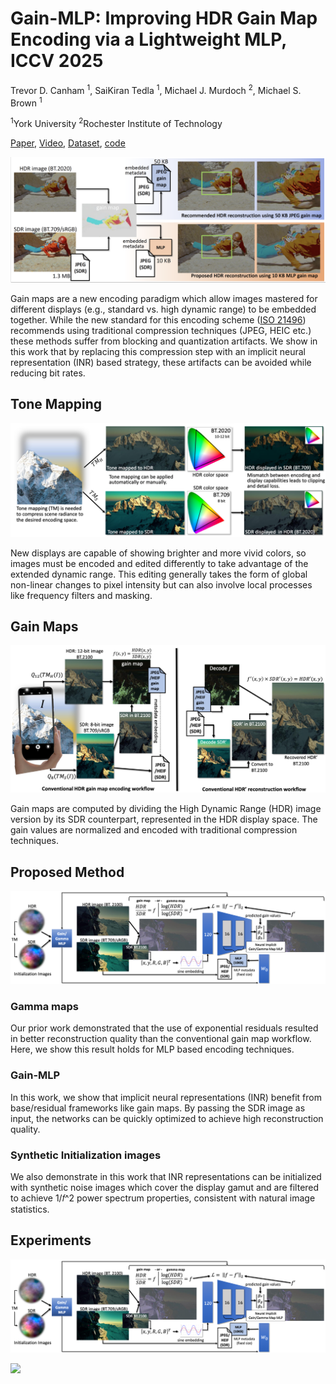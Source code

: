 # Gain-MLP: Improving HDR Gain Map Encoding via a Lightweight MLP, ICCV 2025
Trevor D. Canham <sup>1</sup>, SaiKiran Tedla <sup>1</sup>, Michael J. Murdoch <sup>2</sup>, Michael S. Brown <sup>1</sup>

<sup>1</sup>York University  <sup>2</sup>Rochester Institute of Technology

[Paper](https://arxiv.org/abs/2503.11883), [Video](https://www.youtube.com/watch?v=u7OTgVeZur4), [Dataset](https://www.dropbox.com/scl/fo/uskvi9evls91uax00f4cx/AOm20-zZSq_08JHuuq0ewBg?rlkey=cdgufhmh3cvm4t1ifh5vwx5or&st=vl5p7hm7&dl=0), [code](https://github.com/trevorcanham/Gain-MLP.git)

![](https://raw.githubusercontent.com/trevorcanham/Gain-MLP/refs/heads/main/teaser_gh.png)

Gain maps are a new encoding paradigm which allow images mastered for different displays (e.g., standard vs. high dynamic range) to be embedded together. While the new standard  for this encoding scheme ([ISO 21496](https://www.iso.org/standard/86775.html)) recommends using traditional compression techniques (JPEG, HEIC etc.) these methods suffer from blocking and quantization artifacts. We show in this work that by replacing this compression step with an implicit neural representation (INR) based strategy, these artifacts can be avoided while reducing bit rates.

## Tone Mapping

![](https://raw.githubusercontent.com/Gain-MLP/Gain-MLP.github.io/refs/heads/main/tmICCV.png)

New displays are capable of showing brighter and more vivid colors, so images must be encoded and edited differently to take advantage of the extended dynamic range. This editing generally takes the form of global non-linear changes to pixel intensity but can also involve local processes like frequency filters and masking.

## Gain Maps

![](https://raw.githubusercontent.com/Gain-MLP/Gain-MLP.github.io/refs/heads/main/overviewICCV.png)

Gain maps are computed by dividing the High Dynamic Range (HDR) image version by its SDR counterpart, represented in the HDR display space. The gain values are normalized and encoded with traditional compression techniques.

## Proposed Method

![](https://raw.githubusercontent.com/Gain-MLP/Gain-MLP.github.io/refs/heads/main/architectureICCV.png)

### Gamma maps 
Our prior work demonstrated that the use of exponential residuals resulted in better reconstruction quality than the conventional gain map workflow. Here, we show this result holds for MLP based encoding techniques.

### Gain-MLP
In this work, we show that implicit neural representations (INR) benefit from base/residual frameworks like gain maps. By passing the SDR image as input, the networks can be quickly optimized to achieve high reconstruction quality.

### Synthetic Initialization images 
We also demonstrate in this work that INR representations can be initialized with synthetic noise images which cover the display gamut and are filtered to achieve 1/𝑓^2 power spectrum properties, consistent with natural image statistics.

## Experiments

![](https://raw.githubusercontent.com/Gain-MLP/Gain-MLP.github.io/refs/heads/main/architectureICCV.png)

![](https://github.com/Gain-MLP/Gain-MLP.github.io/blob/main/resultsICCV.png?raw=true)



